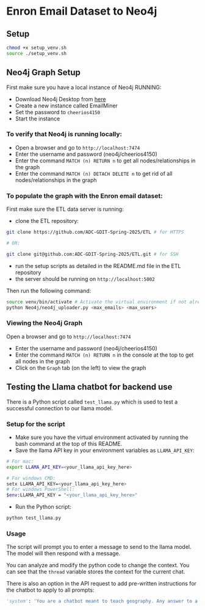 # Enron Email Dataset to Neo4j

## Setup
```bash
chmod +x setup_venv.sh
source ./setup_venv.sh
```

## Neo4j Graph Setup
First make sure you have a local instance of Neo4j RUNNING:
- Download Neo4j Desktop from [here](https://neo4j.com/download/)
- Create a new instance called EmailMiner
- Set the password to `cheerios4150`
- Start the instance
### To verify that Neo4j is running locally:
- Open a browser and go to `http://localhost:7474`
- Enter the username and password (neo4j/cheerios4150)
- Enter the command `MATCH (n) RETURN n` to get all nodes/relationships in the graph
- Enter the command `MATCH (n) DETACH DELETE n` to get rid of all nodes/relationships in the graph

### To populate the graph with the Enron email dataset:
First make sure the ETL data server is running:
- clone the ETL repository:
```bash
git clone https://github.com/ADC-GDIT-Spring-2025/ETL # for HTTPS

# OR:

git clone git@github.com:ADC-GDIT-Spring-2025/ETL.git # for SSH
```
- run the setup scripts as detailed in the README.md file in the ETL repository
- the server should be running on `http://localhost:5002`

Then run the following command:
```bash
source venv/bin/activate # Activate the virtual environment if not already activated
python Neo4j/neo4j_uploader.py <max_emails> <max_users>
```

### Viewing the Neo4j Graph
Open a browser and go to `http://localhost:7474`
- Enter the username and password (neo4j/cheerios4150)
- Enter the command `MATCH (n) RETURN n` in the console at the top to get all nodes in the graph
- Click on the `Graph` tab (on the left) to view the graph


## Testing the Llama chatbot for backend use
There is a Python script called `test_llama.py` which is used to test a successful connection to our llama model.

### Setup for the script
- Make sure you have the virtual environment activated by running the bash command at the top of this README.
- Save the llama API key in your environment variables as `LLAMA_API_KEY`:
```bash
# For mac:
export LLAMA_API_KEY=<your_llama_api_key_here>

# For windows CMD:
setx LLAMA_API_KEY=<your_llama_api_key_here>
# For windows PowerShell:
$env:LLAMA_API_KEY = "<your_llama_api_key_here>"
```
- Run the Python script:
```bash
python test_llama.py
```

### Usage
The script will prompt you to enter a message to send to the llama model. The model will then respond with a message.

You can analyze and modify the python code to change the context. You can see that the `thread` variable stores the context for the current chat.

There is also an option in the API request to add pre-written instructions for the chatbot to apply to all prompts:
```python
'system': 'You are a chatbot meant to teach geography. Any answer to a question should be accompanied by a description of where in the world the relevant place is.',
```